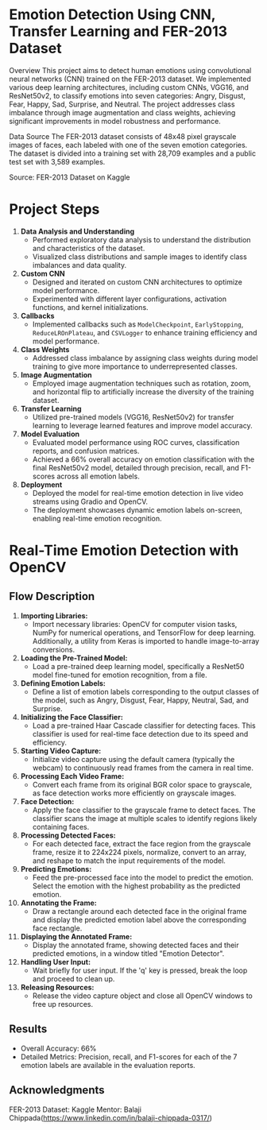 # Emotion Detection Using CNN, Transfer Learning and FER-2013 Dataset

Overview
This project aims to detect human emotions using convolutional neural networks (CNN) trained on the FER-2013 dataset. We implemented various deep learning architectures, including custom CNNs, VGG16, and ResNet50v2, to classify emotions into seven categories: Angry, Disgust, Fear, Happy, Sad, Surprise, and Neutral. The project addresses class imbalance through image augmentation and class weights, achieving significant improvements in model robustness and performance.

Data Source
The FER-2013 dataset consists of 48x48 pixel grayscale images of faces, each labeled with one of the seven emotion categories. The dataset is divided into a training set with 28,709 examples and a public test set with 3,589 examples.

Source: FER-2013 Dataset on Kaggle

# Project Steps

1. **Data Analysis and Understanding**
    - Performed exploratory data analysis to understand the distribution and characteristics of the dataset.
    - Visualized class distributions and sample images to identify class imbalances and data quality.
2. **Custom CNN**
    - Designed and iterated on custom CNN architectures to optimize model performance.
    - Experimented with different layer configurations, activation functions, and kernel initializations.
3. **Callbacks**
    - Implemented callbacks such as `ModelCheckpoint`, `EarlyStopping`, `ReduceLROnPlateau`, and `CSVLogger` to enhance training efficiency and model performance.
4. **Class Weights**
    - Addressed class imbalance by assigning class weights during model training to give more importance to underrepresented classes.
5. **Image Augmentation**
    - Employed image augmentation techniques such as rotation, zoom, and horizontal flip to artificially increase the diversity of the training dataset.
6. **Transfer Learning**
    - Utilized pre-trained models (VGG16, ResNet50v2) for transfer learning to leverage learned features and improve model accuracy.
7. **Model Evaluation**
    - Evaluated model performance using ROC curves, classification reports, and confusion matrices.
    - Achieved a 66% overall accuracy on emotion classification with the final ResNet50v2 model, detailed through precision, recall, and F1-scores across all emotion labels.
8. **Deployment**
    - Deployed the model for real-time emotion detection in live video streams using Gradio and OpenCV.
    - The deployment showcases dynamic emotion labels on-screen, enabling real-time emotion recognition.

# Real-Time Emotion Detection with OpenCV

## Flow Description

1. **Importing Libraries:**
    - Import necessary libraries: OpenCV for computer vision tasks, NumPy for numerical operations, and TensorFlow for deep learning. Additionally, a utility from Keras is imported to handle image-to-array conversions.
2. **Loading the Pre-Trained Model:**
    - Load a pre-trained deep learning model, specifically a ResNet50 model fine-tuned for emotion recognition, from a file.
3. **Defining Emotion Labels:**
    - Define a list of emotion labels corresponding to the output classes of the model, such as Angry, Disgust, Fear, Happy, Neutral, Sad, and Surprise.
4. **Initializing the Face Classifier:**
    - Load a pre-trained Haar Cascade classifier for detecting faces. This classifier is used for real-time face detection due to its speed and efficiency.
5. **Starting Video Capture:**
    - Initialize video capture using the default camera (typically the webcam) to continuously read frames from the camera in real time.
6. **Processing Each Video Frame:**
    - Convert each frame from its original BGR color space to grayscale, as face detection works more efficiently on grayscale images.
7. **Face Detection:**
    - Apply the face classifier to the grayscale frame to detect faces. The classifier scans the image at multiple scales to identify regions likely containing faces.
8. **Processing Detected Faces:**
    - For each detected face, extract the face region from the grayscale frame, resize it to 224x224 pixels, normalize, convert to an array, and reshape to match the input requirements of the model.
9. **Predicting Emotions:**
    - Feed the pre-processed face into the model to predict the emotion. Select the emotion with the highest probability as the predicted emotion.
10. **Annotating the Frame:**
    - Draw a rectangle around each detected face in the original frame and display the predicted emotion label above the corresponding face rectangle.
11. **Displaying the Annotated Frame:**
    - Display the annotated frame, showing detected faces and their predicted emotions, in a window titled "Emotion Detector".
12. **Handling User Input:**
    - Wait briefly for user input. If the 'q' key is pressed, break the loop and proceed to clean up.
13. **Releasing Resources:**
    - Release the video capture object and close all OpenCV windows to free up resources.
   
## Results
 - Overall Accuracy: 66%
 - Detailed Metrics: Precision, recall, and F1-scores for each of the 7 emotion labels are available in the evaluation reports.


## Acknowledgments
FER-2013 Dataset: Kaggle
Mentor: Balaji Chippada(https://www.linkedin.com/in/balaji-chippada-0317/)
